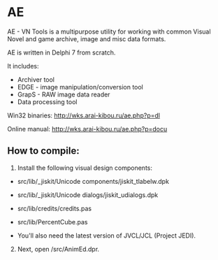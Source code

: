 # AE

AE - VN Tools is a multipurpose utility for working with common Visual Novel
and game archive, image and misc data formats.

AE is written in Delphi 7 from scratch.

It includes:

* Archiver tool
* EDGE - image manipulation/conversion tool
* GrapS - RAW image data reader
* Data processing tool

Win32 binaries: http://wks.arai-kibou.ru/ae.php?p=dl

Online manual: http://wks.arai-kibou.ru/ae.php?p=docu

## How to compile:

1) Install the following visual design components:

* src/lib/_jiskit/Unicode components/jiskit_tlabelw.dpk
* src/lib/_jiskit/Unicode dialogs/jiskit_udialogs.dpk
* src/lib/credits/credits.pas
* src/lib/PercentCube.pas

* You'll also need the latest version of JVCL/JCL (Project JEDI).

2) Next, open /src/AnimEd.dpr.

